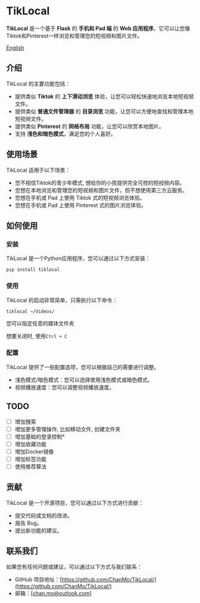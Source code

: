 # TikLocal

**TikLocal** 是一个基于 **Flask** 的 **手机和 Pad 端** 的 **Web 应用程序**。它可以让您像Tiktok和Pinterest一样浏览和管理您的短视频和图片文件。

[English](./README.md)

## 介绍

TikLocal 的主要功能包括：

* 提供类似 **Tiktok** 的 **上下滑动浏览** 体验，让您可以轻松快速地浏览本地短视频文件。
* 提供类似 **普通文件管理器** 的 **目录浏览** 功能，让您可以方便地查找和管理本地短视频文件。
* 提供类似 **Pinterest** 的 **网格布局** 功能，让您可以欣赏本地图片。
* 支持 **浅色和暗色模式**，满足您的个人喜好。

## 使用场景

TikLocal 适用于以下场景：

* 您不相信Tiktok的青少年模式, 想给你的小孩提供完全可控的短视频内容。
* 您想在本地浏览和管理您的短视频和图片文件，但不想使用第三方云服务。
* 您想在手机或 Pad 上使用 Tiktok 式的短视频浏览体验。
* 您想在手机或 Pad 上使用 Pinterest 式的图片浏览体验。

## 如何使用

### 安装

TikLocal 是一个Python应用程序，您可以通过以下方式安装：

```
pip install tiklocal
```

### 使用

TikLocal 的启动非常简单，只需执行以下命令：
```
tiklocal ~/Videos/
```
您可以指定任意的媒体文件夹

想要关闭时, 使用`Ctrl + C`

### 配置

TikLocal 提供了一些配置选项，您可以根据自己的需要进行调整。

* 浅色模式/暗色模式：您可以选择使用浅色模式或暗色模式。
* 视频播放速度：您可以调整视频播放速度。


## TODO

* [ ] 增加搜索
* [ ] 增加更多管理操作, 比如移动文件, 创建文件夹
* [ ] 增加基础的登录控制*
* [ ] 增加收藏功能
* [ ] 增加Docker镜像
* [ ] 增加标签功能
* [ ] 使用推荐算法

## 贡献

TikLocal 是一个开源项目，您可以通过以下方式进行贡献：

* 提交代码或文档的改进。
* 报告 Bug。
* 提出新功能的建议。

## 联系我们

如果您有任何问题或建议，可以通过以下方式与我们联系：

* GitHub 项目地址：[https://github.com/ChanMo/TikLocal/](https://github.com/ChanMo/TikLocal/)
* 邮箱：[chan.mo@outlook.com]


